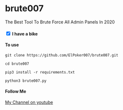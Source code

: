 # brute007
The Best Tool To Brute Force All Admin Panels In 2020
<!DOCTYPE html>
<html>
<body>
<h4>

 <input type="checkbox" name="vehicle3" value="Boat" checked>
  <label for="vehicle1">I have a bike</label>
</h4>

</body>
</html>
<h4>To use</h4>
<p><code>git clone https://github.com/ElPoker007/brute007.git</code></p>
<p><code>cd brute007</code></p>
<p><code>pip3 install -r requirements.txt</code></p>
<p><code>python3 brute007.py</code></p>

<h4>Follow Me</h4>

<a href="https://www.youtube.com/channel/UCkmU73jmY7TFUEYF0OGMQFQ">My Channel on youtube</a>
